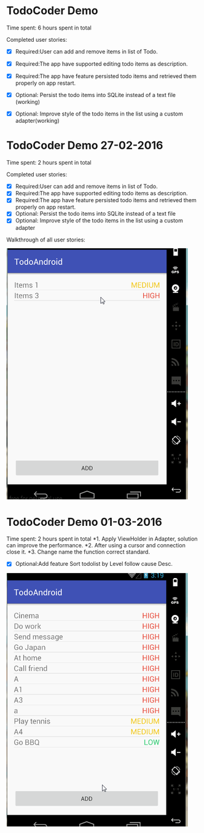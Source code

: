 # TodoCoder Demo
Time spent: 6 hours spent in total

Completed user stories:

* [x] Required:User can add and remove items in list of Todo.
* [x] Required:The app have supported editing todo items as description.
* [x] Required:The app have feature persisted todo items and retrieved them properly on app restart.
* [x] Optional: Persist the todo items into SQLite instead of a text file (working)
* [x] Optional: Improve style of the todo items in the list using a custom adapter(working)


# TodoCoder Demo 27-02-2016
Time spent: 2 hours spent in total

Completed user stories:

* [x] Required:User can add and remove items in list of Todo.
* [x] Required:The app have supported editing todo items as description.
* [x] Required:The app have feature persisted todo items and retrieved them properly on app restart.
* [x] Optional: Persist the todo items into SQLite instead of a text file
* [x] Optional: Improve style of the todo items in the list using a custom adapter

Walkthrough of all user stories:

![Video Walkthrough](https://github.com/k4netmt/TodoCoder/blob/master/todoandroid27022016.gif)

# TodoCoder Demo 01-03-2016
Time spent: 2 hours spent in total
*1. Apply ViewHolder in Adapter, solution can improve the performance.
*2. After using a cursor and connection close it.
*3. Change name the function correct standard.
* [x] Optional:Add feature Sort todolist by Level follow cause Desc.

![Video Walkthrough](https://raw.githubusercontent.com/k4netmt/TodoCoder/48dd77f745a0efc41efbc3686cabe61e1122c59c/todoandroid.gif)
